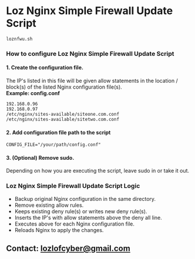 # Loz Nginx Simple Firewall Update  Script      
``loznfwu.sh``    
### How to configure Loz Nginx Simple Firewall Update Script      
#### 1. Create the configuration file.       
The IP's listed in this file will be given allow statements in the location / block(s) of the listed Nginx configuration file(s).        
**Example: config.conf**   
```  
192.168.0.96  
192.168.0.97  
/etc/nginx/sites-available/siteone.com.conf  
/etc/nginx/sites-available/sitetwo.com.conf  
```   
#### 2. Add configuration file path to the script   
``CONFIG_FILE="/your/path/config.conf"``   
#### 3. (Optional) Remove sudo.   
Depending on how you are executing the script, leave sudo in or take it out.    
### Loz Nginx Simple Firewall Update Script Logic    
- Backup original Nginx configuration in the same directory.   
- Remove existing allow rules.    
- Keeps existing deny rule(s) or writes new deny rule(s).    
- Inserts the IP's with allow statements above the deny all line.     
- Executes above for each Nginx configuration file.    
- Reloads Nginx to apply the changes.     
## Contact: lozlofcyber@gmail.com    
